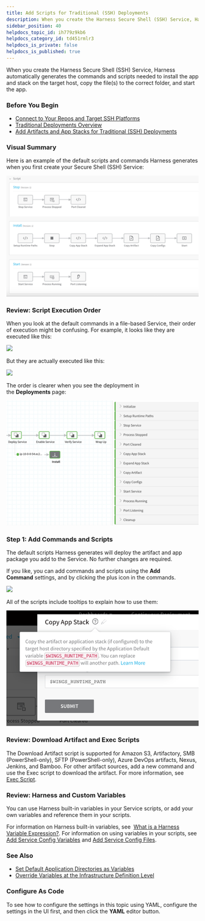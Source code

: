 ```yaml
---
title: Add Scripts for Traditional (SSH) Deployments
description: When you create the Harness Secure Shell (SSH) Service, Harness automatically generates the commands and scripts needed to install the app and stack on the target host, copy the file(s) to the correc…
sidebar_position: 40
helpdocs_topic_id: ih779z9kb6
helpdocs_category_id: td451rmlr3
helpdocs_is_private: false
helpdocs_is_published: true
---
```


When you create the Harness Secure Shell (SSH) Service, Harness automatically generates the commands and scripts needed to install the app and stack on the target host, copy the file(s) to the correct folder, and start the app.


### Before You Begin

* [Connect to Your Repos and Target SSH Platforms](connect-to-your-target-ssh-platform.md)
* [Traditional Deployments Overview](traditional-deployments-overview.md)
* [Add Artifacts and App Stacks for Traditional (SSH) Deployments](add-artifacts-for-ssh-deployments.md)

### Visual Summary

Here is an example of the default scripts and commands Harness generates when you first create your Secure Shell (SSH) Service:

![](./static/add-deployment-specs-for-traditional-ssh-deployments-02.png)

### Review: Script Execution Order

When you look at the default commands in a file-based Service, their order of execution might be confusing. For example, it looks like they are executed like this: 

![](./static/add-deployment-specs-for-traditional-ssh-deployments-03\.png)

But they are actually executed like this: 

![](./static/add-deployment-specs-for-traditional-ssh-deployments-04\.png)

The order is clearer when you see the deployment in the **Deployments** page:

![](./static/add-deployment-specs-for-traditional-ssh-deployments-05.png)

### Step 1: Add Commands and Scripts

The default scripts Harness generates will deploy the artifact and app package you add to the Service. No further changes are required.

If you like, you can add commands and scripts using the **Add Command** settings, and by clicking the plus icon in the commands.

![](./static/add-deployment-specs-for-traditional-ssh-deployments-06\.png)

All of the scripts include tooltips to explain how to use them:

![](./static/add-deployment-specs-for-traditional-ssh-deployments-07.png)

### Review: Download Artifact and Exec Scripts

The Download Artifact script is supported for Amazon S3, Artifactory, SMB (PowerShell-only), SFTP (PowerShell-only), Azure DevOps artifacts, Nexus, Jenkins, and Bamboo. For other artifact sources, add a new command and use the Exec script to download the artifact. For more information, see  [Exec Script](https://docs.harness.io/article/qluiky79j8-service-types-and-artifact-sources#exec_script).

### Review: Harness and Custom Variables

You can use Harness built-in variables in your Service scripts, or add your own variables and reference them in your scripts.

For information on Harness built-in variables, see  [What is a Harness Variable Expression?](https://docs.harness.io/article/9dvxcegm90-variables). For information on using variables in your scripts, see  [Add Service Config Variables](https://docs.harness.io/article/q78p7rpx9u-add-service-level-config-variables) and [Add Service Config Files](https://docs.harness.io/article/iwtoq9lrky-add-service-level-configuration-files).

### See Also

* [Set Default Application Directories as Variables](https://docs.harness.io/article/lgg12f0yry-set-default-application-directories-as-variables)
* [Override Variables at the Infrastructure Definition Level](../kubernetes-deployments/override-variables-per-infrastructure-definition.md)

### Configure As Code

To see how to configure the settings in this topic using YAML, configure the settings in the UI first, and then click the **YAML** editor button.

